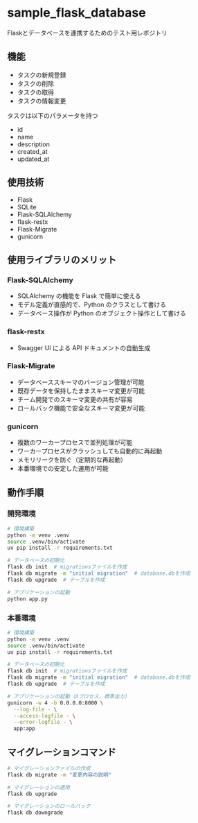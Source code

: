 # sample_flask_database

Flaskとデータベースを連携するためのテスト用レポジトリ

## 機能

- タスクの新規登録
- タスクの削除
- タスクの取得
- タスクの情報変更

タスクは以下のパラメータを持つ

- id
- name
- description
- created_at
- updated_at

## 使用技術

- Flask
- SQLite
- Flask-SQLAlchemy
- flask-restx
- Flask-Migrate
- gunicorn

## 使用ライブラリのメリット

### Flask-SQLAlchemy

- SQLAlchemy の機能を Flask で簡単に使える
- モデル定義が直感的で、Python のクラスとして書ける
- データベース操作が Python のオブジェクト操作として書ける

### flask-restx

- Swagger UI による API ドキュメントの自動生成

### Flask-Migrate

- データベーススキーマのバージョン管理が可能
- 既存データを保持したままスキーマ変更が可能
- チーム開発でのスキーマ変更の共有が容易
- ロールバック機能で安全なスキーマ変更が可能

### gunicorn

- 複数のワーカープロセスで並列処理が可能
- ワーカープロセスがクラッシュしても自動的に再起動
- メモリリークを防ぐ（定期的な再起動）
- 本番環境での安定した運用が可能

## 動作手順

### 開発環境

```bash
# 環境構築
python -m venv .venv
source .venv/bin/activate
uv pip install -r requirements.txt

# データベースの初期化
flask db init  # migrationsファイルを作成
flask db migrate -m "initial migration"  # database.dbを作成
flask db upgrade  # テーブルを作成

# アプリケーションの起動
python app.py
```

### 本番環境

```bash
# 環境構築
python -m venv .venv
source .venv/bin/activate
uv pip install -r requirements.txt

# データベースの初期化
flask db init  # migrationsファイルを作成
flask db migrate -m "initial migration"  # database.dbを作成
flask db upgrade  # テーブルを作成

# アプリケーションの起動（4プロセス，標準出力）
gunicorn -w 4 -b 0.0.0.0:8000 \
  --log-file - \
  --access-logfile - \
  --error-logfile - \
  app:app
```

## マイグレーションコマンド

```bash
# マイグレーションファイルの作成
flask db migrate -m "変更内容の説明"

# マイグレーションの適用
flask db upgrade

# マイグレーションのロールバック
flask db downgrade
```
